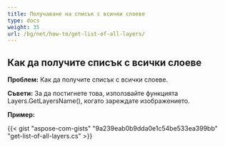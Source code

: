 ```yaml
---
title: Получаване на списък с всички слоеве
type: docs
weight: 35
url: /bg/net/how-to/get-list-of-all-layers/
---
```


## **Как да получите списък с всички слоеве**

**Проблем:** Как да получите списък с всички слоеве.

**Съвети:** За да постигнете това, използвайте функцията Layers.GetLayersName(), когато зареждате изображението.

**Пример:**

{{< gist "aspose-com-gists" "9a239eab0b9dda0e1c54be533ea399bb" "get-list-of-all-layers.cs" >}}
